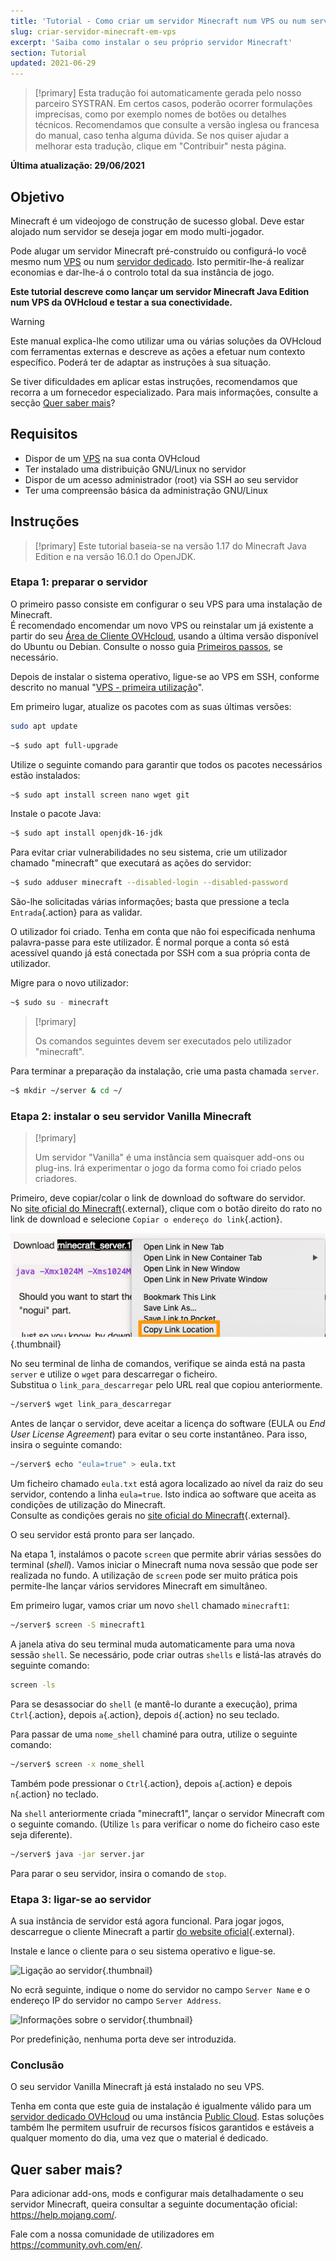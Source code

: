 ```yaml
---
title: 'Tutorial - Como criar um servidor Minecraft num VPS ou num servidor dedicado'
slug: criar-servidor-minecraft-em-vps
excerpt: 'Saiba como instalar o seu próprio servidor Minecraft'
section: Tutorial
updated: 2021-06-29
---
```


> [!primary]
> Esta tradução foi automaticamente gerada pelo nosso parceiro SYSTRAN. Em certos casos, poderão ocorrer formulações imprecisas, como por exemplo nomes de botões ou detalhes técnicos. Recomendamos que consulte a versão inglesa ou francesa do manual, caso tenha alguma dúvida. Se nos quiser ajudar a melhorar esta tradução, clique em "Contribuir" nesta página.
>

**Última atualização: 29/06/2021**

## Objetivo

Minecraft é um videojogo de construção de sucesso global. Deve estar alojado num servidor se deseja jogar em modo multi-jogador.

Pode alugar um servidor Minecraft pré-construído ou configurá-lo você mesmo num [VPS](https://www.ovhcloud.com/pt/vps/) ou num [servidor dedicado](https://www.ovhcloud.com/pt/bare-metal/). Isto permitir-lhe-á realizar economias e dar-lhe-á o controlo total da sua instância de jogo.

**Este tutorial descreve como lançar um servidor Minecraft Java Edition num VPS da OVHcloud e testar a sua conectividade.**

> [!warning]
>Este manual explica-lhe como utilizar uma ou várias soluções da OVHcloud com ferramentas externas e descreve as ações a efetuar num contexto específico. Poderá ter de adaptar as instruções à sua situação.
>
>Se tiver dificuldades em aplicar estas instruções, recomendamos que recorra a um fornecedor especializado. Para mais informações, consulte a secção [Quer saber mais](#gofurther)?
>

## Requisitos

- Dispor de um [VPS](https://www.ovhcloud.com/pt/vps/) na sua conta OVHcloud
- Ter instalado uma distribuição GNU/Linux no servidor
- Dispor de um acesso administrador (root) via SSH ao seu servidor
- Ter uma compreensão básica da administração GNU/Linux

## Instruções

> [!primary]
> Este tutorial baseia-se na versão 1.17 do Minecraft Java Edition e na versão 16.0.1 do OpenJDK.
>

### Etapa 1: preparar o servidor

O primeiro passo consiste em configurar o seu VPS para uma instalação de Minecraft.
<br>É recomendado encomendar um novo VPS ou reinstalar um já existente a partir do seu [Área de Cliente OVHcloud](https://www.ovh.com/auth/?action=gotomanager&from=https://www.ovh.pt/&ovhSubsidiary=pt), usando a última versão disponível do Ubuntu ou Debian. Consulte o nosso guia [Primeiros passos](../instalar-gerir-vps/#reinstallvps), se necessário.

Depois de instalar o sistema operativo, ligue-se ao VPS em SSH, conforme descrito no manual "[VPS - primeira utilização](../instalar-gerir-vps/)".

Em primeiro lugar, atualize os pacotes com as suas últimas versões:

```sh
sudo apt update
```

```sh
~$ sudo apt full-upgrade
```

Utilize o seguinte comando para garantir que todos os pacotes necessários estão instalados:

```sh
~$ sudo apt install screen nano wget git
```

Instale o pacote Java:

```sh
~$ sudo apt install openjdk-16-jdk
```

Para evitar criar vulnerabilidades no seu sistema, crie um utilizador chamado "minecraft" que executará as ações do servidor:

```sh
~$ sudo adduser minecraft --disabled-login --disabled-password
```

São-lhe solicitadas várias informações; basta que pressione a tecla `Entrada`{.action} para as validar.

O utilizador foi criado. Tenha em conta que não foi especificada nenhuma palavra-passe para este utilizador. É normal porque a conta só está acessível quando já está conectada por SSH com a sua própria conta de utilizador.

Migre para o novo utilizador:

```sh
~$ sudo su - minecraft
```

> [!primary]
>
> Os comandos seguintes devem ser executados pelo utilizador "minecraft".
>

Para terminar a preparação da instalação, crie uma pasta chamada `server`.

```sh
~$ mkdir ~/server & cd ~/
```

### Etapa 2: instalar o seu servidor Vanilla Minecraft

> [!primary]
>
> Um servidor "Vanilla" é uma instância sem quaisquer add-ons ou plug-ins. Irá experimentar o jogo da forma como foi criado pelos criadores.
>

Primeiro, deve copiar/colar o link de download do software do servidor.
<br>No [site oficial do Minecraft](https://minecraft.net/download/server){.external}, clique com o botão direito do rato no link de download e selecione `Copiar o endereço do link`{.action}.

![Download do servidor](images/download_jar.png){.thumbnail}

No seu terminal de linha de comandos, verifique se ainda está na pasta `server` e utilize o `wget` para descarregar o ficheiro.
<br>Substitua o `link_para_descarregar` pelo URL real que copiou anteriormente.

```sh
~/server$ wget link_para_descarregar
```

Antes de lançar o servidor, deve aceitar a licença do software (EULA ou _End User License Agreement_) para evitar o seu corte instantâneo. Para isso, insira o seguinte comando:

```sh
~/server$ echo "eula=true" > eula.txt
```

Um ficheiro chamado `eula.txt` está agora localizado ao nível da raiz do seu servidor, contendo a linha `eula=true`. Isto indica ao software que aceita as condições de utilização do Minecraft.
<br>Consulte as condições gerais no [site oficial do Minecraft](https://www.minecraft.net/){.external}.

O seu servidor está pronto para ser lançado.

Na etapa 1, instalámos o pacote `screen` que permite abrir várias sessões do terminal (*shell*). Vamos iniciar o Minecraft numa nova sessão que pode ser realizada no fundo. A utilização de `screen` pode ser muito prática pois permite-lhe lançar vários servidores Minecraft em simultâneo.

Em primeiro lugar, vamos criar um novo `shell` chamado `minecraft1`:

```sh
~/server$ screen -S minecraft1
```

A janela ativa do seu terminal muda automaticamente para uma nova sessão `shell`. Se necessário, pode criar outras `shells` e listá-las através do seguinte comando:

```sh
screen -ls
```

Para se desassociar do `shell` (e mantê-lo durante a execução), prima `Ctrl`{.action}, depois `a`{.action}, depois `d`{.action} no seu teclado.

Para passar de uma `nome_shell` chaminé para outra, utilize o seguinte comando:

```sh
~/server$ screen -x nome_shell
```

Também pode pressionar o `Ctrl`{.action}, depois `a`{.action} e depois `n`{.action} no teclado.

Na `shell` anteriormente criada "minecraft1", lançar o servidor Minecraft com o seguinte comando. (Utilize `ls` para verificar o nome do ficheiro caso este seja diferente). 


```sh
~/server$ java -jar server.jar
```

Para parar o seu servidor, insira o comando de `stop`.

### Etapa 3: ligar-se ao servidor

A sua instância de servidor está agora funcional. Para jogar jogos, descarregue o cliente Minecraft a partir [do website oficial](https://www.minecraft.net/){.external}.

Instale e lance o cliente para o seu sistema operativo e ligue-se.

![Ligação ao servidor](images/login_minecraft.png){.thumbnail}

No ecrã seguinte, indique o nome do servidor no campo `Server Name` e o endereço IP do servidor no campo `Server Address`.

![Informações sobre o servidor](images/minecraft_server_login.png){.thumbnail}

Por predefinição, nenhuma porta deve ser introduzida.

### Conclusão

O seu servidor Vanilla Minecraft já está instalado no seu VPS.

Tenha em conta que este guia de instalação é igualmente válido para um [servidor dedicado OVHcloud](https://www.ovhcloud.com/pt/bare-metal/) ou uma instância [Public Cloud](https://www.ovhcloud.com/pt/public-cloud/). Estas soluções também lhe permitem usufruir de recursos físicos garantidos e estáveis a qualquer momento do dia, uma vez que o material é dedicado.

## Quer saber mais? <a name="gofurther"></a>

Para adicionar add-ons, mods e configurar mais detalhadamente o seu servidor Minecraft, queira consultar a seguinte documentação oficial: <https://help.mojang.com/>.

Fale com a nossa comunidade de utilizadores em <https://community.ovh.com/en/>.

